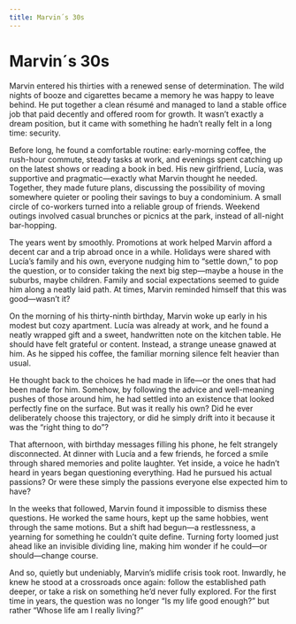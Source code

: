```yaml
---
title: Marvin´s 30s
---
```

# Marvin´s 30s

Marvin entered his thirties with a renewed sense of determination. The wild nights of booze and cigarettes became a memory he was happy to leave behind. He put together a clean résumé and managed to land a stable office job that paid decently and offered room for growth. It wasn’t exactly a dream position, but it came with something he hadn’t really felt in a long time: security.

Before long, he found a comfortable routine: early-morning coffee, the rush-hour commute, steady tasks at work, and evenings spent catching up on the latest shows or reading a book in bed. His new girlfriend, Lucía, was supportive and pragmatic—exactly what Marvin thought he needed. Together, they made future plans, discussing the possibility of moving somewhere quieter or pooling their savings to buy a condominium. A small circle of co-workers turned into a reliable group of friends. Weekend outings involved casual brunches or picnics at the park, instead of all-night bar-hopping.  

The years went by smoothly. Promotions at work helped Marvin afford a decent car and a trip abroad once in a while. Holidays were shared with Lucía’s family and his own, everyone nudging him to “settle down,” to pop the question, or to consider taking the next big step—maybe a house in the suburbs, maybe children. Family and social expectations seemed to guide him along a neatly laid path. At times, Marvin reminded himself that this was good—wasn’t it?

On the morning of his thirty-ninth birthday, Marvin woke up early in his modest but cozy apartment. Lucía was already at work, and he found a neatly wrapped gift and a sweet, handwritten note on the kitchen table. He should have felt grateful or content. Instead, a strange unease gnawed at him. As he sipped his coffee, the familiar morning silence felt heavier than usual.

He thought back to the choices he had made in life—or the ones that had been made for him. Somehow, by following the advice and well-meaning pushes of those around him, he had settled into an existence that looked perfectly fine on the surface. But was it really his own? Did he ever deliberately choose this trajectory, or did he simply drift into it because it was the “right thing to do”?

That afternoon, with birthday messages filling his phone, he felt strangely disconnected. At dinner with Lucía and a few friends, he forced a smile through shared memories and polite laughter. Yet inside, a voice he hadn’t heard in years began questioning everything. Had he pursued his actual passions? Or were these simply the passions everyone else expected him to have?

In the weeks that followed, Marvin found it impossible to dismiss these questions. He worked the same hours, kept up the same hobbies, went through the same motions. But a shift had begun—a restlessness, a yearning for something he couldn’t quite define. Turning forty loomed just ahead like an invisible dividing line, making him wonder if he could—or should—change course.

And so, quietly but undeniably, Marvin’s midlife crisis took root. Inwardly, he knew he stood at a crossroads once again: follow the established path deeper, or take a risk on something he’d never fully explored. For the first time in years, the question was no longer “Is my life good enough?” but rather “Whose life am I really living?”